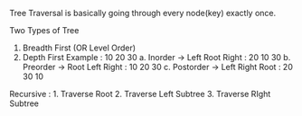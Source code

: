Tree Traversal is basically going through every node(key) exactly once.

Two Types of Tree
1. Breadth First (OR Level Order)
2. Depth First
Example : 10 20 30
    a. Inorder -> Left Root Right : 20 10 30
    b. Preorder -> Root Left Right : 10 20 30
    c. Postorder -> Left Right Root : 20 30 10

Recursive :
    1. Traverse Root
    2. Traverse Left Subtree
    3. Traverse RIght Subtree